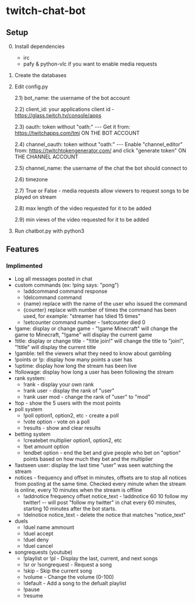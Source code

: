 # twitch-chat-bot

## Setup
0) Install dependencies
	- irc
	- pafy & python-vlc if you want to enable media requests
1) Create the databases
2) Edit config.py

	2.1) bot_name: the username of the bot account
	
	2.2) client_id: your applications client id - https://glass.twitch.tv/console/apps
	
	2.3) oauth: token without "oath:"  --- Get it from: https://twitchapps.com/tmi ON THE BOT ACCOUNT
	
	2.4) channel_oauth: token without "oath:" --- Enable "channel_editor" from: https://twitchtokengenerator.com/ and click "generate token" ON THE CHANNEL ACCOUNT
	
	2.5) channel_name: the username of the chat the bot should connect to
	
	2.6) timezone
	
	2.7) True or False - media requests allow viewers to request songs to be played on stream
	
	2.8) max length of the video requested for it to be added
	
	2.9) min views of the video requested for it to be added
	
3) Run chatbot.py with python3

## Features

### Implimented

- Log all messages posted in chat
- custom commands (ex: !ping says: "pong")
	- !addcommand command response
	- !delcommand command
	- {name} replace with the name of the user who issued the command
	- {counter} replace with number of times the command has been used, for example: "streamer has !died 15 times"
	- !setcounter command number - !setcounter died 0
- !game: display or change game - "!game Minecraft" will change the game to Minecraft, "!game" will display the current game
- !title: display or change title - "!title join!" will change the title to "join!", "!title" will display the current title
- !gamble: tell the viewers what they need to know about gambling
- !points or !p: display how many points a user has
- !uptime: display how long the stream has been live
- !followage: display how long a user has been following the stream
- rank system:
	- !rank - display your own rank
	- !rank user - display the rank of "user"
	- !rank user mod - change the rank of "user" to "mod"
- !top - show the 5 users with the most points
- poll system
	- !poll option1, option2, etc - create a poll
	- !vote option - vote on a poll
	- !results - show and clear results
- betting system
	- !createbet multiplier option1, option2, etc
	- !bet amount option
	- !endbet option - end the bet and give people who bet on "option" points based on how much they bet and the multiplier
- !lastseen user: display the last time "user" was seen watching the stream
- notices - frequency and offset in minutes, offsets are to stop all notices from posting at the same time. Checked every minute when the stream is online, every 10 minutes when the stream is offline
	- !addnotice frequency offset notice_text - !addnotice 60 10 follow my twitter!  --  will post "follow my twitter" in chat every 60 minutes, starting 10 minutes after the bot starts.
	- !delnotice notice_text - delete the notice that matches "notice_text"
- duels
	- !duel name ammount
	- !duel accept
	- !duel deny
	- !duel cancel
- songrequests (youtube)
	- !playlist or !pl			- Display the last, current, and next songs
	- !sr or !songrequest		- Request a song
	- !skip						- Skip the current song
	- !volume					- Change the volume (0-100)
	- !default					- Add a song to the defualt playlist
	- !pause
	- !resume
